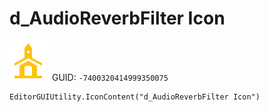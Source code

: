 # d_AudioReverbFilter Icon
![](/img/d_AudioReverbFilter%20Icon.png)
GUID: `-7400320414999350075`
```
EditorGUIUtility.IconContent("d_AudioReverbFilter Icon")
```

